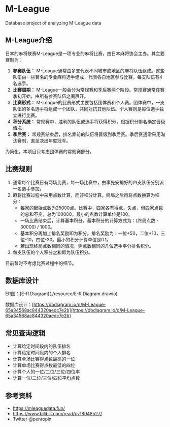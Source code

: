 # M-League
 Database project of analyzing M-League data

## M-League介绍

日本的麻将联赛M-League是一项专业的麻将比赛，由日本麻将协会主办。其主要赛制为：

1. **参赛队伍：** M-League通常由多支代表不同城市或地区的麻将队伍组成。这些队伍由一些著名的专业麻将选手组成，代表各自地区参与比赛。每支队伍有4名选手。
2. **比赛周期：** M-League一般会分为常规赛和季后赛两个阶段。常规赛通常在赛季初开始，由所有参赛队伍之间展开。
3. **比赛形式：** M-League的比赛形式主要包括团体赛和个人赛。团体赛中，一支队伍的多名选手将组成一个团队，共同对抗其他队伍。个人赛则是每位选手独立进行比赛。
4. **积分系统：** 常规赛中，胜利的队伍或选手将获得积分，根据积分排名确定晋级情况。
5. **季后赛：** 常规赛结束后，排名靠前的队伍将晋级到季后赛。季后赛通常采用淘汰赛制，直至决出年度冠军。

为简化，本项目只考虑团体赛的常规赛部分。

## 比赛规则

1. 通常每个比赛日有两场比赛，每一场比赛中，由事先安排好的四支队伍分别派一名选手参加。
2. 麻将比赛过程中采用点数计算，而非积分计算。终局之后再将点数换算为积分：
   - 每家的起始点数为25000点。比赛中，四家各有得点、失点，但四家点数的总和不变，总为100000。最小的点数计算单位是100。
   - 一场比赛结束后，计算基本积分。基本积分的计算方式为：(终局点数 - 30000) / 1000。
   - 基本积分再加上排名奖励即为积分。排名奖励为：一位+50，二位+10，三位-10，四位-30。最小的积分计算单位是0.1。
   - 若出现终局点数相同的情况，则点数相同的几位选手平分排名积分。
3. 每支队伍的个人积分之和即为队伍积分。

目前暂时不考虑比赛过程中的细节。

## 数据库设计

ER图：[E-R Diagram](./resource/E-R Diagram.drawio)

数据库设计：[https://dbdiagram.io/d/M-League-65a34568ac844320aedc7e2b](https://dbdiagram.io/d/M-League-65a34568ac844320aedc7e2b)

## 常见查询逻辑

- 计算给定时间段内的队伍排名
- 计算给定时间段内的个人排名
- 计算单场比赛得点数最高的一位
- 计算单场比赛得点数最低的四位
- 计算个人的一位/二位/三位/四位率
- 计算一位/二位/三位/四位平均点数

## 参考资料

- https://mleaguedata.fun/
- https://www.bilibili.com/read/cv18948527/
- Twitter @penropin
